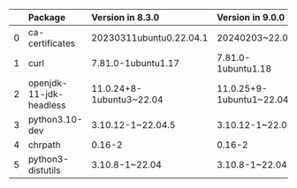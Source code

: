 <!-- markdown-link-check-disable -->

|    | Package                 | Version in 8.3.0         | Version in 9.0.0         | Status   |
|---:|:------------------------|:-------------------------|:-------------------------|:---------|
|  0 | ca-certificates         | 20230311ubuntu0.22.04.1  | 20240203~22.04.1         | UPDATED  |
|  1 | curl                    | 7.81.0-1ubuntu1.17       | 7.81.0-1ubuntu1.18       | UPDATED  |
|  2 | openjdk-11-jdk-headless | 11.0.24+8-1ubuntu3~22.04 | 11.0.25+9-1ubuntu1~22.04 | UPDATED  |
|  3 | python3.10-dev          | 3.10.12-1~22.04.5        | 3.10.12-1~22.04.6        | UPDATED  |
|  4 | chrpath                 | 0.16-2                   | 0.16-2                   |          |
|  5 | python3-distutils       | 3.10.8-1~22.04           | 3.10.8-1~22.04           |          |